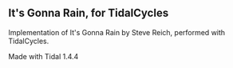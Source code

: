 ## It's Gonna Rain, for TidalCycles

Implementation of It's Gonna Rain by Steve Reich, 
performed with TidalCycles. 

Made with Tidal 1.4.4
